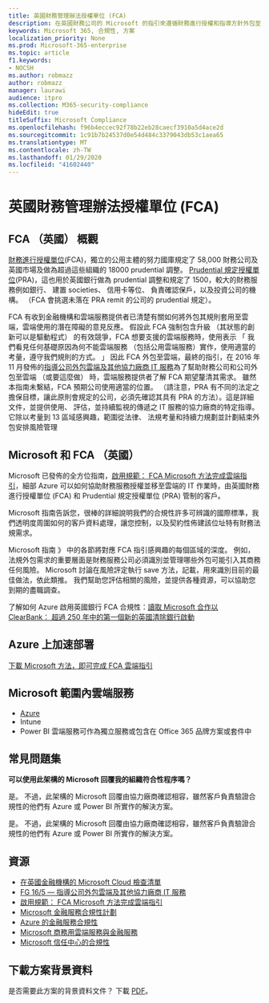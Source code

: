 ```yaml
---
title: 英國財務管理辦法授權單位 (FCA)
description: 在英國財務公司的 Microsoft 的指引來遵循財務進行授權和指導方針外包至雲端。
keywords: Microsoft 365, 合規性, 方案
localization_priority: None
ms.prod: Microsoft-365-enterprise
ms.topic: article
f1.keywords:
- NOCSH
ms.author: robmazz
author: robmazz
manager: laurawi
audience: itpro
ms.collection: M365-security-compliance
hideEdit: true
titleSuffix: Microsoft Compliance
ms.openlocfilehash: f96b4eccec92f78b22eb28caecf3910a5d4ace2d
ms.sourcegitcommit: 1c91b7b24537d0e54d484c3379043db53c1aea65
ms.translationtype: MT
ms.contentlocale: zh-TW
ms.lasthandoff: 01/29/2020
ms.locfileid: "41602440"
---
```

# <a name="united-kingdom-financial-conduct-authority-fca"></a>英國財務管理辦法授權單位 (FCA)

## <a name="fca-uk-overview"></a>FCA （英國） 概觀

[財務進行授權單位](https://www.fca.org.uk/)(FCA)，獨立的公用主體的努力國庫規定了 58,000 財務公司及英國市場及做為超過這些組織的 18000 prudential 調整。 [Prudential 規定授權單位](https://www.bankofengland.co.uk/pra/pages/default.aspx)(PRA)，這也用於英國銀行做為 prudential 調整和規定了 1500，較大的財務服務例如銀行、 建置 societies、 信用卡等位、 負責確認保戶，以及投資公司的機構。 （FCA 會挑選未落在 PRA remit 的公司的 prudential 規定）。

FCA 有收到金融機構和雲端服務提供者已清楚有關如何將外包其規則套用至雲端，雲端使用的潛在障礙的意見反應。 假設此 FCA 強制包含升級 （其狀態的創新可以是驅動程式） 的有效競爭，FCA 想要支援的雲端服務時，使用表示 「 我們看見任何基礎原因為何不能雲端服務 （包括公用雲端服務）實作，使用適當的考量，遵守我們規則的方式。 」 因此 FCA 外包至雲端，最終的指引，在 2016 年 11 月發佈的[指導公司外包雲端及其他協力廠商 IT 服務](https://www.fca.org.uk/publication/finalised-guidance/fg16-5.pdf)為了幫助財務公司和公司外包至雲端 （或要這麼做） 時，雲端服務提供者了解 FCA 期望釐清其需求。 雖然本指南未繫結，FCA 預期公司使用適當的位置。 （請注意，PRA 有不同的法定之擔保目標，讓此原則會規定的公司，必須先確認其具有 PRA 的方法）。這是詳細文件，並提供使用、 評估，並持續監視的傳遞之 IT 服務的協力廠商的特定指導。 它除以考量到 13 區域感興趣，範圍從法律、 法規考量和持續力規劃並計劃結束外包安排風險管理

## <a name="microsoft-and-fca-uk"></a>Microsoft 和 FCA （英國）

Microsoft 已發佈的全方位指南，[啟用規範： FCA Microsoft 方法完成雲端指引](https://go.microsoft.com/fwlink/p/?linkid=2101561)，細部 Azure 可以如何協助財務服務授權並移至雲端的 IT 作業時，由英國財務進行授權單位 (FCA) 和 Prudential 規定授權單位 (PRA) 管制的客戶。

Microsoft 指南告訴您，很棒的詳細說明我們的合規性許多可辨識的國際標準，我們透明度周圍如何的客戶資料處理，讓您控制，以及契約性佈建該位址特有財務法規需求。

Microsoft 指南 》 中的各節將對應 FCA 指引感興趣的每個區域的深度。 例如，法規外包需求的重要層面是財務服務公司必須識別並管理哪些外包可能引入其商務任何風險。 Microsoft 討論在風險評定執行 save 方法，記載，用來識別目前的最佳做法，依此類推。 我們幫助您評估相關的風險，並提供各種資源，可以協助您到期的盡職調查。

了解如何 Azure 啟用英國銀行 FCA 合規性：[讀取 Microsoft 合作以 ClearBank： 超過 250 年中的第一個新的英國清除銀行啟動](https://customers.microsoft.com/story/microsoft-collaborates-with-clearbank)

## <a name="accelerate-your-deployment-on-azure"></a>Azure 上加速部署

[下載 Microsoft 方法，即可完成 FCA 雲端指引](https://go.microsoft.com/fwlink/p/?linkid=2101561)

## <a name="microsoft-in-scope-cloud-services"></a>Microsoft 範圍內雲端服務

- [Azure](https://aka.ms/AzureCompliance)
- Intune
- Power BI 雲端服務可作為獨立服務或包含在 Office 365 品牌方案或套件中

## <a name="frequently-asked-questions"></a>常見問題集

**可以使用此架構的 Microsoft 回覆我的組織符合性程序嗎？**

是。 不過，此架構的 Microsoft 回覆由協力廠商確認相容，雖然客戶負責驗證合規性的他們有 Azure 或 Power BI 所實作的解決方案。

是。 不過，此架構的 Microsoft 回覆由協力廠商確認相容，雖然客戶負責驗證合規性的他們有 Azure 或 Power BI 所實作的解決方案。

## <a name="resources"></a>資源

- [在英國金融機構的 Microsoft Cloud 檢查清單](https://aka.ms/Azure-UK-compliance)
- [FG 16/5 — 指導公司外包雲端及其他協力廠商 IT 服務](https://www.fca.org.uk/publication/finalised-guidance/fg16-5.pdf)
- [啟用規範： FCA Microsoft 方法完成雲端指引](https://go.microsoft.com/fwlink/p/?linkid=2101561)
- [Microsoft 金融服務合規性計劃](https://www.microsoft.com/download/details.aspx?id=55332)
- [Azure 的金融服務合規性](https://azure.microsoft.com/resources/videos/azurecon-2015-financial-services-compliance-in-azure/)
- [Microsoft 商務用雲端服務與金融服務](https://www.microsoft.com/trustcenter/cloudservices/financialservices)
- [Microsoft 信任中心的合規性](https://www.microsoft.com/trust-center/compliance/compliance-overview)

## <a name="download-the-offering-backgrounder"></a>下載方案背景資料

是否需要此方案的背景資料文件？ 下載 [PDF](https://download.microsoft.com/download/E/F/4/EF49C18B-BB31-44F8-BCDD-655702C63BE8/FCA-PRA-Compliance.pdf)。
